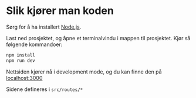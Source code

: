 # Slik kjører man koden
Sørg for å ha installert [Node.js](https://nodejs.org/en/).

Last ned prosjektet, og åpne et terminalvindu i mappen til prosjektet. Kjør så følgende kommandoer:
```bash
npm install
npm run dev
```
Nettsiden kjører nå i development mode, og du kan finne den på [localhost:3000](http://localhost:3000/)


Sidene defineres i `src/routes/*`

